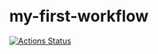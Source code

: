 # my-first-workflow

[![Actions Status](https://github.com/YriiDanilov/my-first-workflow.git/actions/workflows/makefile.yml/badge.svg)](https://github.com/YriiDanilov/my-first-workflow/actions)
